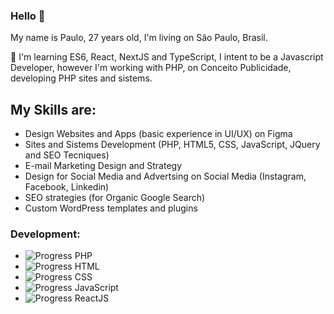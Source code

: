 ### Hello 👋

My name is Paulo, 27 years old, I'm living on São Paulo, Brasil.

🌱 I'm learning ES6, React, NextJS and TypeScript, I intent to be a Javascript Developer, however I'm working with PHP, on Conceito Publicidade, developing PHP sites and sistems.

## My Skills are:

- Design Websites and Apps (basic experience in UI/UX) on Figma
- Sites and Sistems Development (PHP, HTML5, CSS, JavaScript, JQuery and SEO Tecniques)
- E-mail Marketing Design and Strategy
- Design for Social Media and Advertsing on Social Media (Instagram, Facebook, Linkedin)
- SEO strategies (for Organic Google Search)
- Custom WordPress templates and plugins

### Development:

- ![Progress](https://progress-bar.dev/80/) PHP
- ![Progress](https://progress-bar.dev/98/) HTML
- ![Progress](https://progress-bar.dev/98/) CSS
- ![Progress](https://progress-bar.dev/80/) JavaScript
- ![Progress](https://progress-bar.dev/50/) ReactJS
